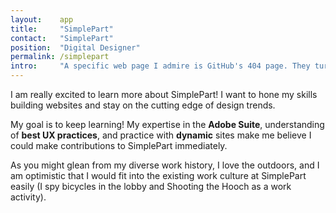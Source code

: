 ```yaml
---
layout:    app
title:     "SimplePart"
contact:   "SimplePart"
position:  "Digital Designer"
permalink: /simplepart
intro:     "A specific web page I admire is GitHub's 404 page. They turn a frustrating mishap into a fun, interactive excuse to learn about parallax! Now, on to the cover letter..."
---
```

<p>
    I am really excited to learn more about SimplePart! I want to hone my skills building websites and stay on the cutting edge of design trends.
</p>
<p>
    My goal is to keep learning! My expertise in the <strong>Adobe Suite</strong>, understanding of <strong>best UX practices</strong>, and practice with <strong>dynamic</strong> sites make me believe I could make contributions to SimplePart immediately.
</p>
<p>
    As you might glean from my diverse work history, I love the outdoors, and I am optimistic that I would fit into the existing work culture at SimplePart easily (I spy bicycles in the lobby and Shooting the Hooch as a work activity).
</p>